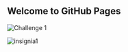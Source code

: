 ## Welcome to GitHub Pages
![Challenge 1](https://user-images.githubusercontent.com/89220231/173212025-7897bcf1-cb50-4f55-a888-eacb81d34b2e.png)

![insignia1](https://user-images.githubusercontent.com/89220231/173214348-507a3b0a-df04-4c26-aa3d-ec2d4d56db2c.png)
